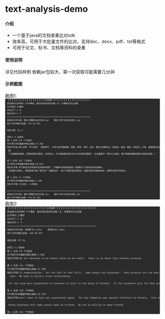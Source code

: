 # text-analysis-demo

#### 介绍
- 一个基于java的文档查重比对sdk
- 效率高，可用于大批量文件的比对，支持doc、docx、pdf、txt等格式
- 可用于论文、标书、文档等资料的查重


#### 使用说明

详见代码样例
依赖jar包较大，第一次获取可能需要几分钟

#### 示例截图
截图1:
![](images/截图1.png)
截图2:
![](images/截图2.png)